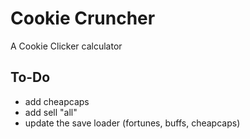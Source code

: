 # Cookie Cruncher

A Cookie Clicker calculator

## To-Do

- add cheapcaps
- add sell "all"
- update the save loader (fortunes, buffs, cheapcaps)
